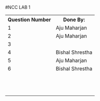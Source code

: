 #NCC LAB 1

<table>
    <tr>
        <th>Question Number</th>
        <th>Done By:</th>
    </tr>
    <tr>
        <td>1</td>
        <td>Aju Maharjan</td>
    </tr>
    <tr>
        <td>2</td>
        <td>Aju Maharjan</td>
    </tr>
    <tr>
        <td>3</td>
        <td></td>
    </tr>
    <tr>
        <td>4</td>
        <td>Bishal Shrestha</td>
    </tr>
    <tr>
        <td>5</td>
        <td>Aju Maharjan</td>
    </tr>
    <tr>
        <td>6</td>
        <td>Bishal Shrestha</td>
    </tr>
    <tr>
        <td></td>
        <td></td>
    </tr>
    <tr>
        <td></td>
        <td></td>
    </tr>
    <tr>
        <td></td>
        <td></td>
    </tr>
    <tr>
        <td></td>
        <td></td>
    </tr>
    <tr>
        <td></td>
        <td></td>
    </tr>
    <tr>
        <td></td>
        <td></td>
    </tr>
    <tr>
        <td></td>
        <td></td>
    </tr>
    <tr>
        <td></td>
        <td></td>
    </tr>
    <tr>
        <td></td>
        <td></td>
    </tr>
    <tr>
        <td></td>
        <td></td>
    </tr>
    <tr>
        <td></td>
        <td></td>
    </tr>
    <tr>
        <td></td>
        <td></td>
    </tr>
    
</table>
